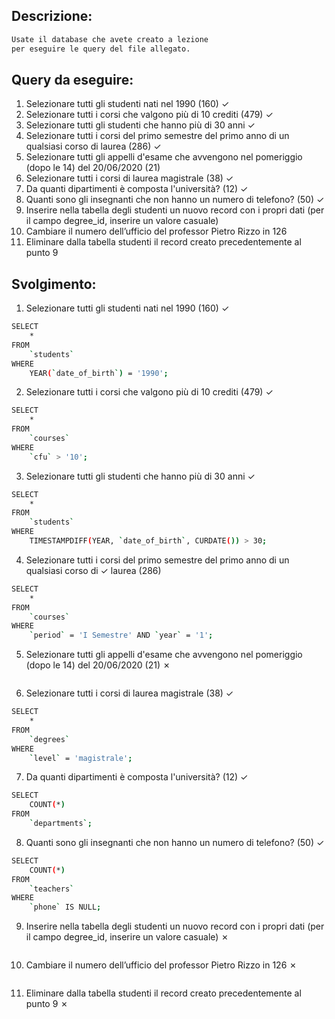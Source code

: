 ## Descrizione:

```txt
Usate il database che avete creato a lezione
per eseguire le query del file allegato.
```

## Query da eseguire:

1. Selezionare tutti gli studenti nati nel 1990 (160) &check;
2. Selezionare tutti i corsi che valgono più di 10 crediti (479) &check;
3. Selezionare tutti gli studenti che hanno più di 30 anni &check;
4. Selezionare tutti i corsi del primo semestre del primo anno di un qualsiasi corso di
   laurea (286) &check;
5. Selezionare tutti gli appelli d'esame che avvengono nel pomeriggio (dopo le 14) del
   20/06/2020 (21)
6. Selezionare tutti i corsi di laurea magistrale (38) &check;
7. Da quanti dipartimenti è composta l'università? (12) &check;
8. Quanti sono gli insegnanti che non hanno un numero di telefono? (50) &check;
9. Inserire nella tabella degli studenti un nuovo record con i propri dati (per il campo
   degree_id, inserire un valore casuale)
10. Cambiare il numero dell’ufficio del professor Pietro Rizzo in 126
11. Eliminare dalla tabella studenti il record creato precedentemente al punto 9

## Svolgimento:

1. Selezionare tutti gli studenti nati nel 1990 (160) &check;

```bash
SELECT
    *
FROM
    `students`
WHERE
    YEAR(`date_of_birth`) = '1990';
```

2. Selezionare tutti i corsi che valgono più di 10 crediti (479) &check;

```bash
SELECT
    *
FROM
    `courses`
WHERE
    `cfu` > '10';
```

3. Selezionare tutti gli studenti che hanno più di 30 anni &check;

```bash
SELECT
    *
FROM
    `students`
WHERE
    TIMESTAMPDIFF(YEAR, `date_of_birth`, CURDATE()) > 30;
```

4. Selezionare tutti i corsi del primo semestre del primo anno di un qualsiasi corso di &check;
   laurea (286)

```bash
SELECT
    *
FROM
    `courses`
WHERE
    `period` = 'I Semestre' AND `year` = '1';
```

5. Selezionare tutti gli appelli d'esame che avvengono nel pomeriggio (dopo le 14) del
   20/06/2020 (21) &cross;

```bash

```

6. Selezionare tutti i corsi di laurea magistrale (38) &check;

```bash
SELECT
    *
FROM
    `degrees`
WHERE
    `level` = 'magistrale';
```

7. Da quanti dipartimenti è composta l'università? (12) &check;

```bash
SELECT
    COUNT(*)
FROM
    `departments`;
```

8. Quanti sono gli insegnanti che non hanno un numero di telefono? (50) &check;

```bash
SELECT
    COUNT(*)
FROM
    `teachers`
WHERE
    `phone` IS NULL;
```

9. Inserire nella tabella degli studenti un nuovo record con i propri dati (per il campo
   degree_id, inserire un valore casuale) &cross;

```bash

```

10. Cambiare il numero dell’ufficio del professor Pietro Rizzo in 126 &cross;

```bash

```

11. Eliminare dalla tabella studenti il record creato precedentemente al punto 9 &cross;

```bash

```
